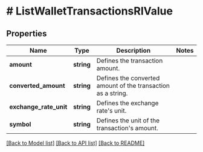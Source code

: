 # # ListWalletTransactionsRIValue

## Properties

Name | Type | Description | Notes
------------ | ------------- | ------------- | -------------
**amount** | **string** | Defines the transaction amount. |
**converted_amount** | **string** | Defines the converted amount of the transaction as a string. |
**exchange_rate_unit** | **string** | Defines the exchange rate&#39;s unit. |
**symbol** | **string** | Defines the unit of the transaction&#39;s amount. |

[[Back to Model list]](../../README.md#models) [[Back to API list]](../../README.md#endpoints) [[Back to README]](../../README.md)
